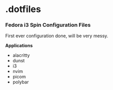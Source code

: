 # .dotfiles

### Fedora i3 Spin Configuration Files
First ever configuration done, will be very messy.

**Applications**
- alacritty
- dunst
- i3
- nvim
- picom
- polybar
